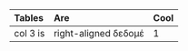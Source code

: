 | Tables   | Are                  | Cool |
|:-------- |:-------------------- |:---- |
| col 3 is | right-aligned δεδομέ | 1    |
